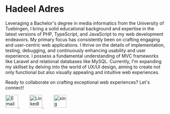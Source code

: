 # Hadeel Adres 
Leveraging a Bachelor's degree in media informatics from the University of Tuebingen, I bring a solid educational background and expertise in the
latest versions of PHP, TypeScript, and JavaScript to my web development endeavors.
My primary focus has consistently been on crafting engaging and user-centric web applications. I thrive on the details of implementation,
testing, debugging, and continuously enhancing usability and user experience. I possess a fundamental understanding of MVC frameworks like Laravel and
relational databases like MySQL.
Currently, I'm expanding my skillset by delving into the world of UX/UI design, aiming to create not only functional but also visually appealing
and intuitive web experiences.

Ready to collaborate on crafting exceptional web experiences? Let's connect!

<div class="icons">
  <a href="mailto:adres.hadeel99@gmail.com">
    <img src="https://cdn1.iconfinder.com/data/icons/google-new-logos-1/32/gmail_new_logo-64.png" alt="Email" width="40" height="40">
  </a>
  &nbsp; &nbsp; &nbsp; &nbsp;
  <a href="https://www.linkedin.com/in/hadeel-adres-8726bb191/">
    <img src="https://cdn2.iconfinder.com/data/icons/social-media-applications/64/social_media_applications_14-linkedin-64.png" alt="LinkedIn" width="40" height="40">
  </a>
   &nbsp; &nbsp; &nbsp; &nbsp;
  <a href="https://www.xing.com/profile/Hadeel_Adres/web_profiles?expandNeffi=true">
    <img src="https://cdn4.iconfinder.com/data/icons/logos-and-brands/512/389_Xing_logo-64.png" alt="xing" width="40" height="40">
  </a>
</div>

